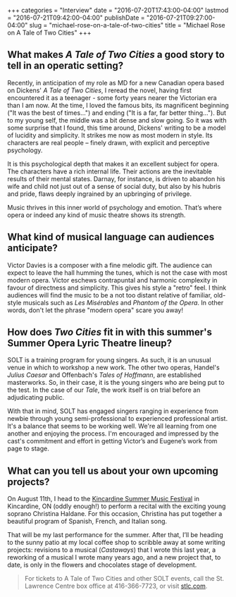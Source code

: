 +++
categories = "Interview"
date = "2016-07-20T17:43:00-04:00"
lastmod = "2016-07-21T09:42:00-04:00"
publishDate = "2016-07-21T09:27:00-04:00"
slug = "michael-rose-on-a-tale-of-two-cities"
title = "Michael Rose on A Tale of Two Cities"
+++

## What makes *A Tale of Two Cities* a good story to tell in an operatic setting?

Recently, in anticipation of my role as MD for a new Canadian opera based on Dickens' *A Tale of Two Cities*, I reread the novel, having first encountered it as a teenager - some forty years nearer the Victorian era than I am now. At the time, I loved the famous bits, its magnificent beginning ("It was the best of times…") and ending ("It is a far, far better thing…"). But to my young self, the middle was a bit dense and slow going. So it was with some surprise that I found, this time around, Dickens' writing to be a model of lucidity and simplicity. It strikes me now as most modern in style. Its characters are real people – finely drawn, with explicit and perceptive psychology. 

It is this psychological depth that makes it an excellent subject for opera. The characters have a rich internal life. Their actions are the inevitable results of their mental states. Darnay, for instance, is driven to abandon his wife and child not just out of a sense of social duty, but also by his hubris and pride, flaws deeply ingrained by an upbringing of privilege. 

Music thrives in this inner world of psychology and emotion. That’s where opera or indeed any kind of music theatre shows its strength. 

## What kind of musical language can audiences anticipate?

Victor Davies is a composer with a fine melodic gift. The audience can expect to leave the hall humming the tunes, which is not the case with most modern opera. Victor eschews contrapuntal and harmonic complexity in favour of directness and simplicity. This gives his style a "retro" feel. I think audiences will find the music to be a not too distant relative of familiar, old-style musicals such as *Les Misérables* and *Phantom of the Opera*. In other words, don't let the phrase "modern opera" scare you away!

## How does *Two Cities* fit in with this summer's Summer Opera Lyric Theatre lineup?

SOLT is a training program for young singers. As such, it is an unusual venue in which to workshop a new work. The other two operas, Handel's *Julius Caesar* and Offenbach's *Tales of Hoffmann*, are established masterworks. So, in their case, it is the young singers who are being put to the test. In the case of our *Tale*, the work itself is on trial before an adjudicating public. 

With that in mind, SOLT has engaged singers ranging in experience from newbie through young semi-professional to experienced professional artist. It's a balance that seems to be working well. We're all learning from one another and enjoying the process. I'm encouraged and impressed by the cast's commitment and effort in getting Victor’s and Eugene’s work from page to stage.

## What can you tell us about your own upcoming projects?

On August 11th, I head to the [Kincardine Summer Music Festival](http://ksmf.ca/) in Kincardine, ON (oddly enough!) to perform a recital with the exciting young soprano Christina Haldane. For this occasion, Christina has put together a beautiful program of Spanish, French, and Italian song. 

That will be my last performance for the summer. After that, I’ll be heading to the sunny patio at my local coffee shop to scribble away at some writing projects: revisions to a musical (*Castaways*) that I wrote this last year, a reworking of a musical I wrote many years ago, and a new project that, to date, is only in the flowers and chocolates stage of development.

>For tickets to A Tale of Two Cities and other SOLT events, call the St. Lawrence Centre box office at 416-366-7723, or visit [stlc.com](http://www.stlc.com/).
